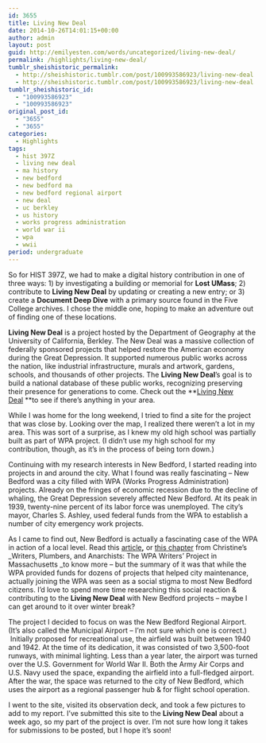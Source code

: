 ```yaml
---
id: 3655
title: Living New Deal
date: 2014-10-26T14:01:15+00:00
author: admin
layout: post
guid: http://emilyesten.com/words/uncategorized/living-new-deal/
permalink: /highlights/living-new-deal/
tumblr_sheishistoric_permalink:
  - http://sheishistoric.tumblr.com/post/100993586923/living-new-deal
  - http://sheishistoric.tumblr.com/post/100993586923/living-new-deal
tumblr_sheishistoric_id:
  - "100993586923"
  - "100993586923"
original_post_id:
  - "3655"
  - "3655"
categories:
  - Highlights
tags:
  - hist 397Z
  - living new deal
  - ma history
  - new bedford
  - new bedford ma
  - new bedford regional airport
  - new deal
  - uc berkley
  - us history
  - works progress administration
  - world war ii
  - wpa
  - wwii
period: undergraduate
---
```

So for HIST 397Z, we had to make a digital history contribution in one of three ways: 1) by investigating a building or memorial for **Lost UMass**; 2) contribute to **Living New Deal** by updating or creating a new entry; or 3) create a **Document Deep Dive** with a primary source found in the Five College archives. I chose the middle one, hoping to make an adventure out of finding one of these locations.

**Living New Deal** is a project hosted by the Department of Geography at the University of California, Berkley. The New Deal was a massive collection of federally sponsored projects that helped restore the American economy during the Great Depression. It supported numerous public works across the nation, like industrial infrastructure, murals and artwork, gardens, schools, and thousands of other projects. The **Living New Deal**’s goal is to build a national database of these public works, recognizing preserving their presence for generations to come. Check out the **<a href="http://livingnewdeal.berkeley.edu" target="_blank">Living New Deal</a> **to see if there’s anything in your area. 

<!-- more -->

While I was home for the long weekend, I tried to find a site for the project that was close by. Looking over the map, I realized there weren’t a lot in my area. This was sort of a surprise, as I knew my old high school was partially built as part of WPA project. (I didn’t use my high school for my contribution, though, as it’s in the process of being torn down.)

Continuing with my research interests in New Bedford, I started reading into projects in and around the city. What I found was really fascinating – New Bedford was a city filled with WPA (Works Progress Administration) projects. Already on the fringes of economic recession due to the decline of whaling, the Great Depression severely affected New Bedford. At its peak in 1939, twenty-nine percent of its labor force was unemployed. The city’s mayor, Charles S. Ashley, used federal funds from the WPA to establish a number of city emergency work projects.

As I came to find out, New Bedford is actually a fascinating case of the WPA in action of a local level. Read this <a href="http://www.southcoasttoday.com/apps/pbcs.dll/article?AID=/20140928/NEWS/140929938/-1/NEWSMAP" target="_blank">article</a>**,** or <a href="http://books.google.com/books?id=HAenfiGZxGcC&pg=PA266&dq=new+bedford+wpa&hl=en&sa=X&ei=IGdEVMnqEK3fsATGzIG4CA&ved=0CB0Q6AEwAA#v=onepage&q&f=false" target="_blank">this chapter</a> from Christine’s _Writers, Plumbers, and Anarchists: The WPA Writers’ Project in Massachusetts _to know more – but the summary of it was that while the WPA provided funds for dozens of projects that helped city maintenance, actually joining the WPA was seen as a social stigma to most New Bedford citizens. I’d love to spend more time researching this social reaction & contributing to the **Living New Deal** with New Bedford projects – maybe I can get around to it over winter break?

The project I decided to focus on was the New Bedford Regional Airport. (It’s also called the Municipal Airport – I’m not sure which one is correct.)  Initially proposed for recreational use, the airfield was built between 1940 and 1942. At the time of its dedication, it was consisted of two 3,500-foot runways, with minimal lighting. Less than a year later, the airport was turned over the U.S. Government for World War II. Both the Army Air Corps and U.S. Navy used the space, expanding the airfield into a full-fledged airport. After the war, the space was returned to the city of New Bedford, which uses the airport as a regional passenger hub & for flight school operation.

I went to the site, visited its observation deck, and took a few pictures to add to my report. I’ve submitted this site to the **Living New Deal** about a week ago, so my part of the project is over. I’m not sure how long it takes for submissions to be posted, but I hope it’s soon!
